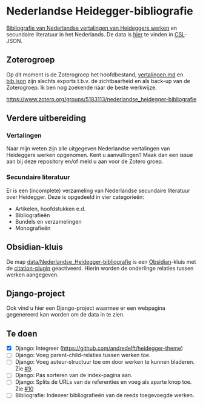 # Nederlandse Heidegger-bibliografie

[Bibliografie van Nederlandse vertalingen van Heideggers werken](data/vertalingen.md) en secundaire literatuur in het Nederlands. De data is [hier](data/bib.json) te vinden in [CSL](https://citationstyles.org/)-JSON. 

## Zoterogroep

Op dit moment is de Zoterogroep het hoofdbestand, [vertalingen.md](data/vertalingen.md) en [bib.json](bib.json) zijn slechts exports t.b.v. de zichtbaarheid en als back-up van de Zoterogroep. Ik ben nog zoekende naar de beste werkwijze.

<https://www.zotero.org/groups/5183113/nederlandse_heidegger-bibliografie>

## Verdere uitbereiding

### Vertalingen

Naar mijn weten zijn alle uitgegeven Nederlandse vertalingen van Heideggers werken opgenomen. Kent u aanvullingen? Maak dan een issue aan bij deze repository en/of meld u aan voor de Zotero groep.

### Secundaire literatuur

Er is een (incomplete) verzameling van Nederlandse secundaire literatuur over Heidegger. Deze is opgedeeld in vier categorieën:
- Artikelen, hoofdstukken e.d.
- Bibliografieën
- Bundels en verzamelingen
- Monografieën

## Obsidian-kluis

De map [data/Nederlandse_Heidegger-bibliografie](data/Nederlandse_Heidegger-bibliografie/) is een [Obsidian](https://obsidian.md/)-kluis met de [citation-plugin](https://github.com/hans/obsidian-citation-plugin) geactiveerd. Hierin worden de onderlinge relaties tussen werken aangegeven.

## Django-project

Ook vind u hier een Django-project waarmee er een webpagina gegenereerd kan worden om de data in te zien.

## Te doen

- [x] Django: Integreer (https://github.com/andredelft/heidegger-theme)
- [ ] Django: Voeg parent-child-relaties tussen werken toe.
- [ ] Django: Voeg auteur-structuur toe om door werken te kunnen bladeren. Zie [#9](https://github.com/johannesdewit/nederlandse-heidegger-bibliografie/issues/9).
- [ ] Django: Pas sorteren van de index-pagina aan.
- [ ] Django: Splits de URLs van de referenties en voeg als aparte knop toe. Zie [#10](https://github.com/johannesdewit/nederlandse-heidegger-bibliografie/issues/10)
- [ ] Bibliografie: Indexeer bibliografieën van de reeds toegevoegde werken.
